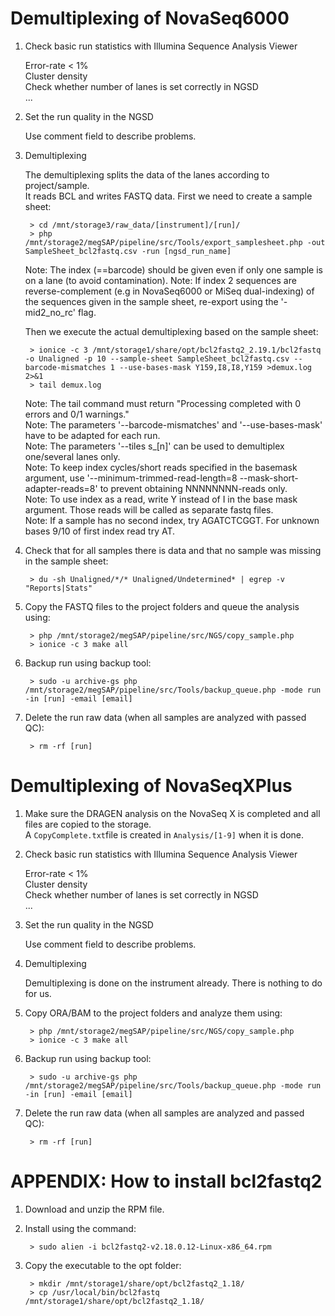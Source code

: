 # Demultiplexing of NovaSeq6000

1. Check basic run statistics with Illumina Sequence Analysis Viewer

    Error-rate < 1%  
    Cluster density  
    Check whether number of lanes is set correctly in NGSD  
    ...  

2. Set the run quality in the NGSD 

	Use comment field to describe problems.

3. Demultiplexing

	The demultiplexing splits the data of the lanes according to project/sample.  
	It reads BCL and writes FASTQ data.
	First we need to create a sample sheet:
	
		> cd /mnt/storage3/raw_data/[instrument]/[run]/
		> php /mnt/storage2/megSAP/pipeline/src/Tools/export_samplesheet.php -out SampleSheet_bcl2fastq.csv -run [ngsd_run_name]
		
	Note: The index (==barcode) should be given even if only one sample is on a lane (to avoid contamination).
	Note: If index 2 sequences are reverse-complement (e.g in NovaSeq6000 or MiSeq dual-indexing) of the sequences given in the sample sheet, re-export using the '-mid2_no_rc' flag.
	
	Then we execute the actual demultiplexing based on the sample sheet:
	
		> ionice -c 3 /mnt/storage1/share/opt/bcl2fastq2_2.19.1/bcl2fastq -o Unaligned -p 10 --sample-sheet SampleSheet_bcl2fastq.csv --barcode-mismatches 1 --use-bases-mask Y159,I8,I8,Y159 >demux.log 2>&1
		> tail demux.log
		
	Note: The tail command must return "Processing completed with 0 errors and 0/1 warnings."  
	Note: The parameters '--barcode-mismatches' and '--use-bases-mask' have to be adapted for each run.  
	Note: The parameters '--tiles s_[n]' can be used to demultiplex one/several lanes only.  
	Note: To keep index cycles/short reads specified in the basemask argument, use '--minimum-trimmed-read-length=8 --mask-short-adapter-reads=8' to prevent obtaining NNNNNNNN-reads only.  
	Note: To use index as a read, write Y instead of I in the base mask argument. Those reads will be called as separate fastq files.  
	Note: If a sample has no second index, try AGATCTCGGT. For unknown bases 9/10 of first index read try AT. 
	
4. Check that for all samples there is data and that no sample was missing in the sample sheet:

		> du -sh Unaligned/*/* Unaligned/Undetermined* | egrep -v "Reports|Stats"

5. Copy the FASTQ files to the project folders and queue the analysis using:

		> php /mnt/storage2/megSAP/pipeline/src/NGS/copy_sample.php
		> ionice -c 3 make all

6. Backup run using backup tool:

		> sudo -u archive-gs php /mnt/storage2/megSAP/pipeline/src/Tools/backup_queue.php -mode run -in [run] -email [email]

7. Delete the run raw data (when all samples are analyzed with passed QC):

		> rm -rf [run]

# Demultiplexing of NovaSeqXPlus
1. Make sure the DRAGEN analysis on the NovaSeq X is completed and all files are copied to the storage.  
	A `CopyComplete.txt`file is created in `Analysis/[1-9]` when it is done.

2. Check basic run statistics with Illumina Sequence Analysis Viewer

    Error-rate < 1%  
    Cluster density  
    Check whether number of lanes is set correctly in NGSD  
    ...  

3. Set the run quality in the NGSD 

	Use comment field to describe problems.

4. Demultiplexing

	Demultiplexing is done on the instrument already. There is nothing to do for us.
	
5. Copy ORA/BAM to the project folders and analyze them using:

		> php /mnt/storage2/megSAP/pipeline/src/NGS/copy_sample.php
		> ionice -c 3 make all

6. Backup run using backup tool:

		> sudo -u archive-gs php /mnt/storage2/megSAP/pipeline/src/Tools/backup_queue.php -mode run -in [run] -email [email]

7. Delete the run raw data (when all samples are analyzed and passed QC):

		> rm -rf [run]

# APPENDIX: How to install bcl2fastq2

1. Download and unzip the RPM file.

2. Install using the command:

		> sudo alien -i bcl2fastq2-v2.18.0.12-Linux-x86_64.rpm

3. Copy the executable to the opt folder:

		> mkdir /mnt/storage1/share/opt/bcl2fastq2_1.18/
		> cp /usr/local/bin/bcl2fastq /mnt/storage1/share/opt/bcl2fastq2_1.18/

